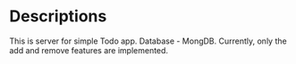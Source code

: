 # Descriptions
This is server for simple Todo app.
Database - MongDB. 
Currently, only the add and remove features are implemented.
